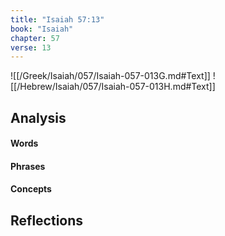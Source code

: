 ```yaml
---
title: "Isaiah 57:13"
book: "Isaiah"
chapter: 57
verse: 13
---
```

![[/Greek/Isaiah/057/Isaiah-057-013G.md#Text]]
![[/Hebrew/Isaiah/057/Isaiah-057-013H.md#Text]]

## Analysis

#### Words

#### Phrases

#### Concepts

## Reflections
